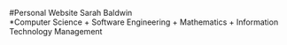 #Personal Website
Sarah Baldwin<br>
*Computer Science
	+ Software Engineering
	+ Mathematics
	+ Information Technology Management